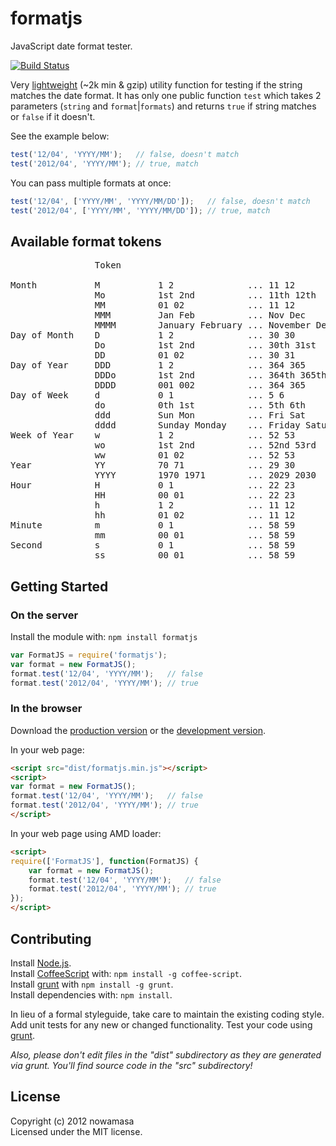 # formatjs

JavaScript date format tester.

[![Build Status](https://secure.travis-ci.org/nowamasa/formatjs.png?branch=master)](http://travis-ci.org/nowamasa/formatjs)

Very [lightweight](https://raw.github.com/nowamasa/formatjs/master/dist/formatjs.min.js) (~2k min & gzip) utility function for testing if the string matches the date format.
It has only one public function `test` which takes 2 parameters (`string` and `format`|`formats`) and returns `true` if string matches or `false` if it doesn't.

See the example below:
```javascript
test('12/04', 'YYYY/MM');   // false, doesn't match
test('2012/04', 'YYYY/MM'); // true, match
```
You can pass multiple formats at once:
```javascript
test('12/04', ['YYYY/MM', 'YYYY/MM/DD']);   // false, doesn't match
test('2012/04', ['YYYY/MM', 'YYYY/MM/DD']); // true, match
```

## Available format tokens
<pre>
                Token

Month           M           1 2              ... 11 12
                Mo	        1st 2nd          ... 11th 12th
                MM	        01 02            ... 11 12
                MMM	        Jan Feb          ... Nov Dec
                MMMM	    January February ... November December
Day of Month    D	        1 2              ... 30 30
                Do	        1st 2nd          ... 30th 31st
                DD	        01 02            ... 30 31
Day of Year     DDD	        1 2              ... 364 365
                DDDo	    1st 2nd          ... 364th 365th
                DDDD	    001 002          ... 364 365
Day of Week     d	        0 1              ... 5 6
                do	        0th 1st          ... 5th 6th
                ddd	        Sun Mon          ... Fri Sat
                dddd	    Sunday Monday    ... Friday Saturday
Week of Year    w	        1 2              ... 52 53
                wo	        1st 2nd          ... 52nd 53rd
                ww	        01 02            ... 52 53
Year            YY	        70 71            ... 29 30
                YYYY	    1970 1971        ... 2029 2030
Hour            H	        0 1              ... 22 23
                HH	        00 01            ... 22 23
                h	        1 2              ... 11 12
                hh	        01 02            ... 11 12
Minute          m	        0 1              ... 58 59
                mm	        00 01            ... 58 59
Second          s	        0 1              ... 58 59
                ss	        00 01            ... 58 59
</pre>


## Getting Started
### On the server
Install the module with: `npm install formatjs`

```javascript
var FormatJS = require('formatjs');
var format = new FormatJS();
format.test('12/04', 'YYYY/MM');   // false
format.test('2012/04', 'YYYY/MM'); // true
```

### In the browser
Download the [production version][min] or the [development version][max].

[min]: https://raw.github.com/nowamasa/formatjs/master/dist/formatjs.min.js
[max]: https://raw.github.com/nowamasa/formatjs/master/dist/formatjs.js

In your web page:

```html
<script src="dist/formatjs.min.js"></script>
<script>
var format = new FormatJS();
format.test('12/04', 'YYYY/MM');   // false
format.test('2012/04', 'YYYY/MM'); // true
</script>
```

In your web page using AMD loader:

```html
<script>
require(['FormatJS'], function(FormatJS) {
    var format = new FormatJS();
    format.test('12/04', 'YYYY/MM');   // false
    format.test('2012/04', 'YYYY/MM'); // true
});
</script>
```

## Contributing
Install [Node.js](http://nodejs.org/).<br>
Install [CoffeeScript](http://coffeescript.org/) with: `npm install -g coffee-script`.<br>
Install [grunt](https://github.com/cowboy/grunt) with `npm install -g grunt`.<br>
Install dependencies with: `npm install`.<br>

In lieu of a formal styleguide, take care to maintain the existing coding style. Add unit tests for any new or changed functionality. Test your code using [grunt](https://github.com/cowboy/grunt).

_Also, please don't edit files in the "dist" subdirectory as they are generated via grunt. You'll find source code in the "src" subdirectory!_

## License
Copyright (c) 2012 nowamasa  
Licensed under the MIT license.
